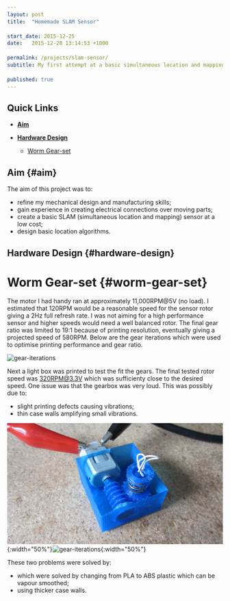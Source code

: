 ```yaml
---
layout: post
title:  "Homemade SLAM Sensor"

start_date: 2015-12-25
date:   2015-12-28 13:14:53 +1000

permalink: /projects/slam-sensor/
subtitle: My first attempt at a basic simultaneous location and mapping robot.

published: true
---
```

## Quick Links

* **[Aim](#aim)**

* **[Hardware Design](#hardware-design)**
	* [Worm Gear-set](#worm-gear-set)

## Aim  {#aim}

The aim of this project was to:

* refine my mechanical design and manufacturing skills;
* gain experience in creating electrical connections over moving parts;
* create a basic SLAM (simultaneous location and mapping) sensor at a low cost;
* design basic location algorithms.

## Hardware Design  {#hardware-design}

# Worm Gear-set  {#worm-gear-set}

The motor I had handy ran at approximately 11,000RPM@5V (no load). I estimated that 120RPM would be a reasonable speed for the sensor rotor giving a 2Hz full refresh rate. I was not aiming for a high performance sensor and higher speeds would need a well balanced rotor. The final gear ratio was limited to 19:1 because of printing resolution, eventually giving a projected speed of 580RPM. Below are the gear iterations which were used to optimise printing performance and gear ratio.

![gear-iterations](/assets/slam-sensor/gear-iterations.jpg)

Next a light box was printed to test the fit the gears. The final tested rotor speed was 320RPM@3.3V which was sufficienty close to the desired speed. One issue was that the gearbox was very loud. This was possibly due to:

* slight printing defects causing vibrations;
* thin case walls amplifying small vibrations.

![gear-iterations](/assets/slam-sensor/first-gearbox-1.jpg){:width="50%"}![gear-iterations](/assets/slam-sensor/first-gearbox-2.jpg){:width="50%"}

These two problems were solved by:

* which were solved by changing from PLA to ABS plastic which can be vapour smoothed;
* using thicker case walls.